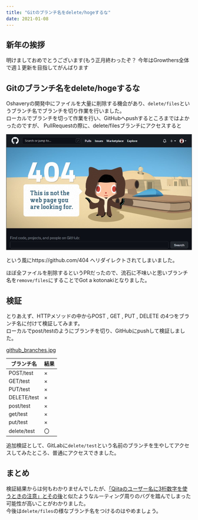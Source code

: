 ```yaml
---
title: "Gitのブランチ名をdelete/hogeするな"
date: 2021-01-08
---
```

## 新年の挨拶

明けましておめでとうございます(もう正月終わったぞ？
今年はGrowthers全体で週１更新を目指してがんばります

## Gitのブランチ名をdelete/hogeするな

Oshaveryの開発中にファイルを大量に削除する機会があり、`delete/files`というブランチ名でブランチを切り作業を行いました。  
ローカルでブランチを切って作業を行い、GitHubへpushするところまではよかったのですが、 PullRequestの際に、delete/filesブランチにアクセスすると  

![github404.jpg](./github404.jpg)

という風にhttps://github.com/404 へリダイレクトされてしまいました。  
  
ほぼ全ファイルを削除するというPRだったので、流石に不味いと思いブランチ名を`remove/files`にすることでGot a kotonakiとなりました。  

## 検証  
とりあえず、HTTPメソッドの中からPOST , GET , PUT , DELETE の4つをブランチ名に付けて検証してみます。  
ローカルでpost/testのようにブランチを切り、GitHubにpushして検証しました。  

[github_branches.jpg](./github_branches.jpg)

| ブランチ名  | 結果 |
| ----------  | ---- |
| POST/test   | ×    |
| GET/test    | ×    |
| PUT/test    | ×    |
| DELETE/test | ×    |
| post/test   | ×    |
| get/test    | ×    |
| put/test    | ×    |
| delete/test | 〇   |


追加検証として、GitLabに`delete/test`という名前のブランチを生やしてアクセスしてみたところ、普通にアクセスできました。


## まとめ

検証結果からは何もわかりませんでしたが、[「Qiitaのユーザー名に3桁数字を使うときの注意」とその後](https://qiita.com/nginx/items/e9afcdd7374c9eaeb472)と似たようなルーティング周りのバグを踏んでしまった可能性が高いことがわかりました。  
今後は`delete/files`の様なブランチ名をつけるのはやめましょう。  

